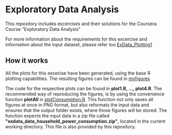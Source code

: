 Exploratory Data Analysis
=========================

This repository includes excercises and their solutions for the Coursera Course "Exploratory Data Analysis"

For more information about the requirements for this excercise and information about the input dataset, please refer too [ExData_Plotting1](https://github.com/rdpeng/ExData_Plotting1/blob/master/README.md "ExDataPlotting")

<h2>How it works</h2>

All the plots for this excecise have been generated, using the base R plotting capabilities. The resulting figures can be found in [myfigures](https://github.com/jhooge/datasciencecoursera/tree/master/4_ExploratoryDataAnalysis/peerAssessment/CourseProject_1/myfigures "myfigures")

The code for the respective plots can be found in <b>plot1.R, ..., plot4.R</b>. The recommended way of reproducing the figures, is by using the convenience function <b>plotAll</b> in [plotConsumption.R](https://github.com/jhooge/datasciencecoursera/blob/master/4_ExploratoryDataAnalysis/peerAssessment/CourseProject_1/plotConsumption.R "plotConsumption.R"). This function not only saves all figures at once in PNG format, but also reformats the input data and ensures that the output folder exists, where those figures will be stored. The function expects the input data in a zip file called <b>"exdata_data_household_power_consumption.zip"</b>, located in the current working directory. This file is also provided by this repository.
